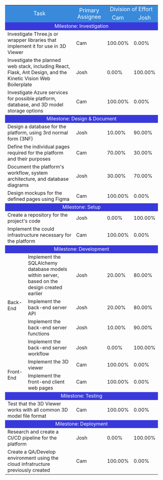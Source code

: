 <table>
    <tr>
        <td style="text-align: center;background-color: hsl(210, 69%, 54%);color: white;font-size: 18px;" colspan="2" rowspan="2">Task</td>
        <td style="text-align: center;background-color: hsl(210, 69%, 54%);color: white;font-size: 18px;" rowspan="2">Primary Assignee</td>
        <td style="text-align: center;background-color: hsl(210, 69%, 54%);color: white;font-size: 18px;" colspan="2">Division of Effort</td>
    </tr>
    <tr>
        <td style="text-align: center;background-color: hsl(210, 69%, 54%);color: white;font-size: 18px;">Cam</td>
        <td style="text-align: center;background-color: hsl(210, 69%, 54%);color: white;font-size: 18px;">Josh</td>
    </tr>
    <tr>
        <td style="text-align: center;background-color: hsl(240, 69%, 54%);color: white;" colspan="5">Milestone: Investigation</td>
    </tr>
    <tr>
        <td colspan="2">Investigate Three.js or wrapper libraries that implement it for use in 3D Viewer</td>
        <td>Cam</td>
        <td>100.00%</td>
        <td>0.00%</td>
    </tr>
    <tr>
        <td colspan="2">Investigate the planned web stack, including React, Flask, Ant Design, and the Kinetic Vision Web Boilerplate</td>
        <td>Josh</td>
        <td>0.00%</td>
        <td>100.00%</td>
    </tr>
    <tr>
        <td colspan="2">Investigate Azure services for possible platform, database, and 3D model storage options</td>
        <td>Cam</td>
        <td>100.00%</td>
        <td>0.00%</td>
    </tr>
    <tr>
        <td style="text-align: center;background-color: hsl(240, 69%, 54%);color: white;" colspan="5">Milestone: Design &amp; Document</td>
    </tr>
    <tr>
        <td colspan="2">Design a database for the platform, using 3rd normal form (3NF)</td>
        <td>Josh</td>
        <td>10.00%</td>
        <td>90.00%</td>
    </tr>
    <tr>
        <td colspan="2">Define the individual pages required for the platform and their purposes</td>
        <td>Cam</td>
        <td>70.00%</td>
        <td>30.00%</td>
    </tr>
    <tr>
        <td colspan="2">Document the platform's workflow, system architecture, and database diagrams</td>
        <td>Josh</td>
        <td>30.00%</td>
        <td>70.00%</td>
    </tr>
    <tr>
        <td colspan="2">Design mockups for the defined pages using Figma</td>
        <td>Cam</td>
        <td>100.00%</td>
        <td>0.00%</td>
    </tr>
    <tr>
        <td style="text-align: center;background-color: hsl(240, 69%, 54%);color: white;" colspan="5">Milestone: Setup</td>
    </tr>
    <tr>
        <td colspan="2">Create a repository for the project's code</td>
        <td>Josh</td>
        <td>0.00%</td>
        <td>100.00%</td>
    </tr>
    <tr>
        <td colspan="2">Implement the could infrastructure necessary for the platform</td>
        <td>Cam</td>
        <td>100.00%</td>
        <td>0.00%</td>
    </tr>
    <tr>
        <td style="text-align: center;background-color: hsl(240, 69%, 54%);color: white;" colspan="5">Milestone: Development</td>
    </tr>
    <tr>
        <td rowspan="4">Back-End</td>
        <td>Implement the SQLAlchemy database models within server, based on the design created earlier</td>
        <td>Josh</td>
        <td>20.00%</td>
        <td>80.00%</td>
    </tr>
    <tr>
        <td>Implement the back-end server API</td>
        <td>Josh</td>
        <td>20.00%</td>
        <td>80.00%</td>
    </tr>
    <tr>
        <td>Implement the back-end server functions</td>
        <td>Josh</td>
        <td>10.00%</td>
        <td>90.00%</td>
    </tr>
    <tr>
        <td>Implement the back-end server workflow</td>
        <td>Josh</td>
        <td>0.00%</td>
        <td>100.00%</td>
    </tr>
    <tr>
        <td rowspan="2">Front-End</td>
        <td>Implement the 3D viewer</td>
        <td>Cam</td>
        <td>100.00%</td>
        <td>0.00%</td>
    </tr>
    <tr>
        <td>Implement the front-end client web pages</td>
        <td>Cam</td>
        <td>100.00%</td>
        <td>0.00%</td>
    </tr>
    <tr>
        <td style="text-align: center;background-color: hsl(240, 69%, 54%);color: white;" colspan="5">Milestone: Testing</td>
    </tr>
    <tr>
        <td colspan="2">Test that the 3D Viewer works with all common 3D model file format</td>
        <td>Cam</td>
        <td>100.00%</td>
        <td>0.00%</td>
    </tr>
    <tr>
        <td style="text-align: center;background-color: hsl(240, 69%, 54%);color: white;" colspan="5">Milestone: Deployment</td>
    </tr>
    <tr>
        <td colspan="2">Research and create a CI/CD pipeline for the platform</td>
        <td>Josh</td>
        <td>0.00%</td>
        <td>100.00%</td>
    </tr>
    <tr>
        <td colspan="2">Create a QA/Develop environment using the cloud infratructure previously created</td>
        <td>Cam</td>
        <td>100.00%</td>
        <td>0.00%</td>
    </tr>
</table>